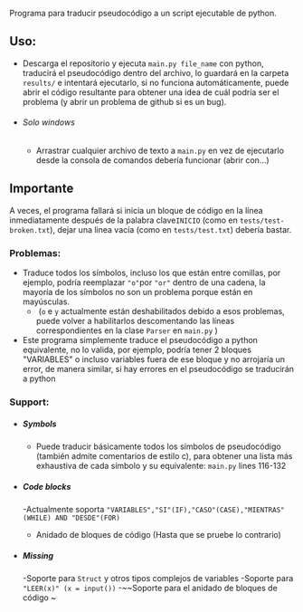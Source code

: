 Programa para traducir pseudocódigo a un script ejecutable de python.

## Uso:
  - Descarga el repositorio y ejecuta ```main.py file_name``` con  python, traducirá el pseudocódigo dentro del archivo, lo guardará en la carpeta ```results/```  e intentará ejecutarlo, si no funciona automáticamente, puede abrir el código resultante para obtener una idea de cuál podría ser el problema (y abrir un problema de github si es un bug).
  - ###### Solo windows

    - Arrastrar cualquier archivo de texto a ```main.py``` en vez de ejecutarlo desde la consola de comandos debería funcionar (abrir con...)



## Importante

A veces, el programa fallará si inicia un bloque de código en la línea inmediatamente después de la palabra clave```INICIO```   (como en ```tests/test-broken.txt```), dejar una linea vacía (como en ```tests/test.txt```) debería bastar.

### Problemas:

- Traduce todos los símbolos, incluso los que están entre comillas, por ejemplo, podría reemplazar ```"o"```por ```"or"``` dentro de una cadena, la mayoría de los símbolos no son un problema porque están en mayúsculas.
  - ​	(```o``` e ```y``` actualmente están deshabilitados debido a esos problemas, puede volver a habilitarlos descomentando las líneas correspondientes en la clase ```Parser``` en ```main.py``` ) 
- Este programa simplemente traduce el pseudocódigo a python equivalente, no lo valida, por ejemplo, podría tener 2 bloques "VARIABLES" o incluso variables fuera de ese bloque y no arrojaría un error, de manera similar, si hay errores en el pseudocódigo se traducirán a python

### Support:

- ##### Symbols
    - Puede traducir básicamente todos los símbolos de pseudocódigo (también admite comentarios de estilo c), para obtener una lista más exhaustiva de cada símbolo y su equivalente: ```main.py``` lines 116-132
- ##### Code blocks
    -Actualmente soporta  ```"VARIABLES","SI"(IF),"CASO"(CASE),"MIENTRAS"(WHILE) AND "DESDE"(FOR)```
    - Anidado de bloques de código (Hasta que se pruebe lo contrario) 

- ##### Missing
    -Soporte para  ```Struct``` y otros tipos complejos de variables
    -Soporte para ```"LEER(x)" (x = input())```
    -~~Soporte para el anidado de bloques de código ~


